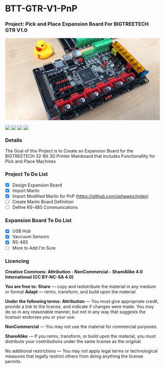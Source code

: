 # BTT-GTR-V1-PnP <img alt="" align="right" src="https://img.shields.io/badge/IDE-Visual%20Studio-informational?style=flat&logo=Visual%20Studio&logoColor=white&color=5C2D91" /> <img alt="" align="right" src="https://img.shields.io/badge/Platform-STM32F4-informational?style=flat&logo=STMicroelectronics&logoColor=white&color=03234B" />

### **Project**: Pick and Place Expansion Board For BIGTREETECH GTR V1.0<img alt="" align="right" src="https://img.shields.io/badge/Status-Proof%20of%20Concept-informational?style=flat&logoColor=white&color=00ADD8" />


<!-- Repo Cover Image -->
<p align="center">
<img alt="" align="center" src="https://github.com/CrashOverrideProductions/BTT-GTR-V1-PnP/blob/main/RepoImages/SKR_boards.jpg?raw=true" />
</p>

<!-- Repo Stats -->
<img align="center" src="https://img.shields.io/github/commit-activity/m/CrashOverrideProductions/BTT-GTR-V1-PnP"> <img align="center" src="https://img.shields.io/github/last-commit/CrashOverrideProductions/BTT-GTR-V1-PnP"> <img align="center" src="https://img.shields.io/github/languages/code-size/CrashOverrideProductions/BTT-GTR-V1-PnP"> <img align="center" src="https://img.shields.io/github/directory-file-count/CrashOverrideProductions/BTT-GTR-V1-PnP">

<!-- Repo Intro -->
### Details
The Goal of this Project is to Create an Expansion Board for the BIGTREETECH 32-Bit 3D Printer Mainboard that includes Functionallity for Pick and Place Machines

<!-- To Do List -->
### Project To Do List
- [X] Design Expansion Board
- [X] Import Marlin
- [X] Import Modified Marlin for PnP (https://github.com/sphawes/index)
- [ ] Create Marlin Board Definition
- [ ] Define RS-485 Communications

### Expansion Board To Do List
- [X] USB Hub
- [X] Vaccuum Sensors
- [X] RS-485
- [ ] More to Add I'm Sure

<!-- Licencing Always at the Bottom -->
### Licencing <img alt="" align="right" src="https://img.shields.io/badge/Licence-CC--BY--NC--SA--4.0-informational?style=flat&logo=Creative%20Commons&logoColor=white&color=EF9421" />

**Creative Commons: Attribution - NonCommercial - ShareAlike 4.0 International (CC BY-NC-SA 4.0)**

**You are free to:**
**Share** — copy and redistribute the material in any medium or format
**Adapt** — remix, transform, and build upon the material

**Under the following terms:**
**Attribution** — You must give appropriate credit, provide a link to the license, and indicate if changes were made. You may do so in any reasonable manner, but not in any way that suggests the licensor endorses you or your use.

**NonCommercial** — You may not use the material for commercial purposes.

**ShareAlike** — If you remix, transform, or build upon the material, you must distribute your contributions under the same license as the original.

No additional restrictions — You may not apply legal terms or technological measures that legally restrict others from doing anything the license permits.
